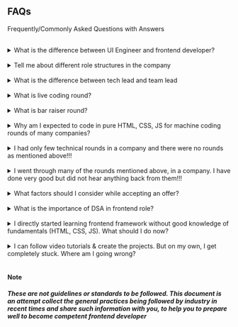 ## FAQs

Frequently/Commonly Asked Questions with Answers

<br>

<details>
  <summary>What is the difference between UI Engineer and frontend developer?</summary>
  
  <br>
  
  Both roles are almost similar in most of the companies. The role expectations will be clearly written in JD (Job description). There are very few companies which dedicates UI Engineer role specific to designing the webpages only using HTML & CSS and requires lesser expertise in JavaScript & logic building.
</details>

<br>

<details>
  <summary>Tell me about different role structures in the company</summary>
  
  <br>
  
  Roles/designations vary from company to company. The expecations and skill set are generally as explained in the role guide. To make the progression/promotion process motivating for employees, companies also have multi level roles (SDE1, 2, 3, 4, ...) with shorter span for each role. Many companies also follow Junior and Senior roles, with higher roles being tech lead/staff engineer.
</details>

<br>

<details>
  <summary>What is the difference between tech lead and team lead</summary>
  
  <br>
  
  - Tech lead role is equivalent to SDE3 or higher role, in which the person is expected to have high technical skills along with managing the people technically. Most of the companies give this designation to a person who manages more than 1 developers
  - Team lead role is equivalent associate manager role or higher role, in which the person is expected to have excellent soft skills along good technical knowledge. Most of the companies give this designation to a person who manages more than 1 person (need not be technically)
</details>

<br>

<details>
  <summary>What is live coding round?</summary>
  
  <br>
  
  Live coding is generally a part of an interview round, where candidate is asked to share the screen and write the program or code snippet. Also candidate is expected to explain the approach while solving the program.
</details>

<br>

<details>
  <summary>What is bar raiser round?</summary>
  
  <br>
  
  Bar raiser round is a special technical round conducted to decide if the candidate is eligible or not. It is generally conducted in the below scenarios
  - There are multiple eligible candidates for the same role, but vacancies are fewer
  - The interview panel is not sure if the candidate is eligible for the role or not even after couple of interview rounds
  - The interview panel thinks the candidate is eligible for the higher role and is ready to check the elgiibility of the candidate
</details>

<br>

<details>
  <summary>Why am I expected to code in pure HTML, CSS, JS for machine coding rounds of many companies?</summary>

  <br>
  
  Frontend development is fundamentally built on top of HTML, CSS and JS. Person having storng knowledge of these technologies will be able to adapt to different libraries & frameworks with ease.
</details>

<br>

<details>
  <summary>I had only few technical rounds in a company and there were no rounds as mentioned above!!!</summary>

  <br>
  
  Companies follow the interview structure which best suits them. And depending on various factors (previous interviews, offer acceptance, conversion ratio...) they adjust the interview processes.
</details>

<br>

<details>
  <summary>I went through many of the rounds mentioned above, in a company. I have done very good but did not hear anything back from them!!!</summary>

  <br>
  
  Selection criteria depends on various factors such as technical skills, soft skills, current company, previous company, reason for switch etc. Interviews which you think you have performed well may not be what company is thinking. That said, candidate deserves to know the status of the application after completing the interview process. Unfortunately, many companies (even well known) comapnies do not communicate the result if rejected, to the candidate.
</details>

<br>

<details>
  <summary>What factors should I consider while accepting an offer?</summary>
</details>

<br>

<details>
  <summary>What is the importance of DSA in frontend role?</summary>
</details>

<br>

<details>
  <summary>I directly started learning frontend framework without good knowledge of fundamentals (HTML, CSS, JS). What should I do now?</summary>
</details>

<br>

<details>
  <summary>I can follow video tutorials & create the projects. But on my own, I get completely stuck. Where am I going wrong?</summary>
</details>

<br>

#### Note

##### These are not guidelines or standards to be followed. This document is an attempt collect the general practices being followed by industry in recent times and share such information with you, to help you to prepare well to become competent frontend developer
